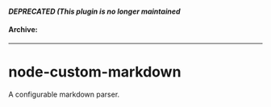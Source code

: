 #### *DEPRECATED (This plugin is no longer maintained*
#### Archive:

---

node-custom-markdown
====================

A configurable markdown parser.
